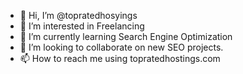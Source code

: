 - 👋 Hi, I’m @topratedhosyings
- 👀 I’m interested in Freelancing
- 🌱 I’m currently learning Search Engine Optimization
- 💞️ I’m looking to collaborate on new SEO projects.
- 📫 How to reach me using topratedhostings.com
<!---
topratedhosyings/topratedhosyings is a ✨ special ✨ repository because its `README.md` (this file) appears on your GitHub profile.
You can click the Preview link to take a look at your changes.
--->
